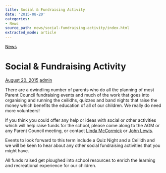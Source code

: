 ```yaml
---
title: Social & Fundraising Activity
date: '2015-08-20'
categories:
- News
source_path: news/social-fundraising-activity/index.html
extracted_mode: article
---
```

[News](/news/)

# Social & Fundraising Activity

[August 20, 2015](/news/social-fundraising-activity/) [admin](author/admin/)

There are a dwindling number of parents who do all the planning of most Parent Council fundraising events and much of the work that goes into organising and running the ceilidhs, quizzes and band nights that raise the money which benefits the education of all of our children. We really do need more volunteers!

If you think you could offer any help or ideas with social or other activities which will help raise funds for the school, please come along to the AGM or any Parent Council meeting, or contact [Linda McCormick](mailto:lindamccormick1@googlemail.com) or [John Lewis](mailto:john.lewis-hpc@hotmail.co.uk).

Events to look forward to this term include a Quiz Night and a Ceilidh and we will be keen to hear about any other social fundraising activities that you might have.

All funds raised get ploughed into school resources to enrich the learning and recreational experience for our children.
